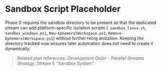 # Sandbox Script Placeholder

Phase 0 requires the sandbox directory to be present so that the dedicated stream can add platform-specific isolation scripts (`
sandbox_linux.sh`, `sandbox_windows.ps1`, `New-EphemeralWorkspace.ps1`, `Remove-EphemeralWorkspace.ps1`) without further reorg
anization. Keeping the directory tracked now ensures later automation does not need to create it dynamically.

> Related plan references: *Development Order - Parallel Streams Strategy*, Stream E "Sandbox System".
